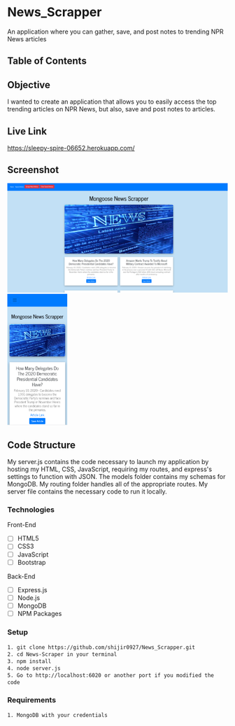 # News_Scrapper

An application where you can gather, save, and post notes to trending NPR News articles

## Table of Contents

## Objective

I wanted to create an application that allows you to easily access the top trending articles on NPR News, but also, save and post notes to articles.

## Live Link

https://sleepy-spire-06652.herokuapp.com/

## Screenshot

![Screenshot](/screenshot/ss.PNG)
<img src="screenshot/sss.PNG" height="300" alt = "Mobile Screenshot">

## Code Structure

My server.js contains the code necessary to launch my application by hosting my HTML, CSS, JavaScript, requiring my routes, and express's settings to function with JSON. The models folder contains my schemas for MongoDB. My routing folder handles all of the appropriate routes. My server file contains the necessary code to run it locally.

### Technologies

Front-End

- [ ] HTML5
- [ ] CSS3
- [ ] JavaScript
- [ ] Bootstrap

Back-End

- [ ] Express.js
- [ ] Node.js
- [ ] MongoDB
- [ ] NPM Packages

### Setup

```
1. git clone https://github.com/shijir0927/News_Scrapper.git
2. cd News-Scraper in your terminal
3. npm install
4. node server.js
5. Go to http://localhost:6020 or another port if you modified the code

```

### Requirements

```
1. MongoDB with your credentials

```

